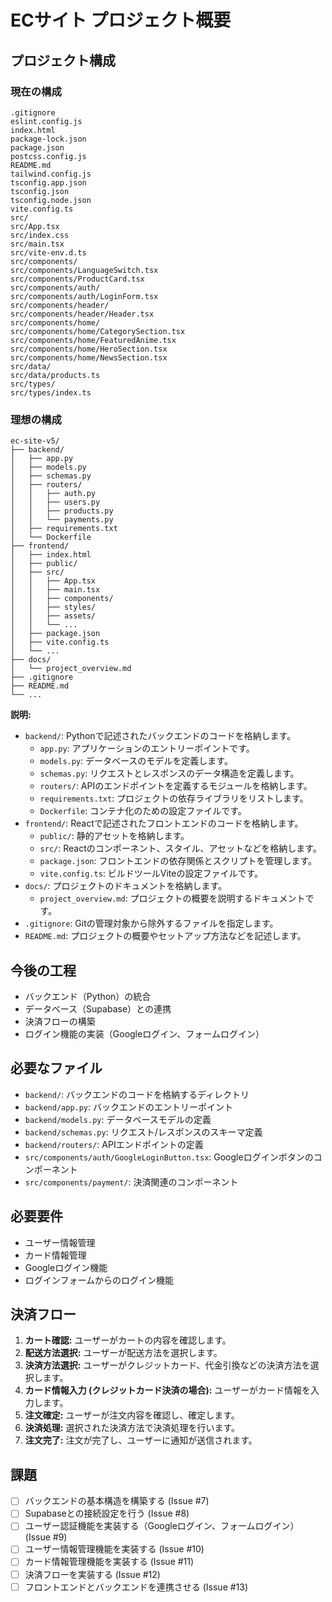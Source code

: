 # ECサイト プロジェクト概要

## プロジェクト構成

### 現在の構成

```
.gitignore
eslint.config.js
index.html
package-lock.json
package.json
postcss.config.js
README.md
tailwind.config.js
tsconfig.app.json
tsconfig.json
tsconfig.node.json
vite.config.ts
src/
src/App.tsx
src/index.css
src/main.tsx
src/vite-env.d.ts
src/components/
src/components/LanguageSwitch.tsx
src/components/ProductCard.tsx
src/components/auth/
src/components/auth/LoginForm.tsx
src/components/header/
src/components/header/Header.tsx
src/components/home/
src/components/home/CategorySection.tsx
src/components/home/FeaturedAnime.tsx
src/components/home/HeroSection.tsx
src/components/home/NewsSection.tsx
src/data/
src/data/products.ts
src/types/
src/types/index.ts
```

### 理想の構成

```
ec-site-v5/
├── backend/
│   ├── app.py
│   ├── models.py
│   ├── schemas.py
│   ├── routers/
│   │   ├── auth.py
│   │   ├── users.py
│   │   ├── products.py
│   │   └── payments.py
│   ├── requirements.txt
│   └── Dockerfile
├── frontend/
│   ├── index.html
│   ├── public/
│   ├── src/
│   │   ├── App.tsx
│   │   ├── main.tsx
│   │   ├── components/
│   │   ├── styles/
│   │   ├── assets/
│   │   └── ...
│   ├── package.json
│   ├── vite.config.ts
│   └── ...
├── docs/
│   └── project_overview.md
├── .gitignore
├── README.md
└── ...
```
**説明:**

- `backend/`: Pythonで記述されたバックエンドのコードを格納します。
    - `app.py`: アプリケーションのエントリーポイントです。
    - `models.py`: データベースのモデルを定義します。
    - `schemas.py`: リクエストとレスポンスのデータ構造を定義します。
    - `routers/`: APIのエンドポイントを定義するモジュールを格納します。
    - `requirements.txt`: プロジェクトの依存ライブラリをリストします。
    - `Dockerfile`: コンテナ化のための設定ファイルです。
- `frontend/`: Reactで記述されたフロントエンドのコードを格納します。
    - `public/`: 静的アセットを格納します。
    - `src/`: Reactのコンポーネント、スタイル、アセットなどを格納します。
    - `package.json`: フロントエンドの依存関係とスクリプトを管理します。
    - `vite.config.ts`: ビルドツールViteの設定ファイルです。
- `docs/`: プロジェクトのドキュメントを格納します。
    - `project_overview.md`: プロジェクトの概要を説明するドキュメントです。
- `.gitignore`: Gitの管理対象から除外するファイルを指定します。
- `README.md`: プロジェクトの概要やセットアップ方法などを記述します。

## 今後の工程

- バックエンド（Python）の統合
- データベース（Supabase）との連携
- 決済フローの構築
- ログイン機能の実装（Googleログイン、フォームログイン）

## 必要なファイル

- `backend/`: バックエンドのコードを格納するディレクトリ
- `backend/app.py`: バックエンドのエントリーポイント
- `backend/models.py`: データベースモデルの定義
- `backend/schemas.py`: リクエスト/レスポンスのスキーマ定義
- `backend/routers/`: APIエンドポイントの定義
- `src/components/auth/GoogleLoginButton.tsx`: Googleログインボタンのコンポーネント
- `src/components/payment/`: 決済関連のコンポーネント

## 必要要件

- ユーザー情報管理
- カード情報管理
- Googleログイン機能
- ログインフォームからのログイン機能

## 決済フロー

1. **カート確認:** ユーザーがカートの内容を確認します。
2. **配送方法選択:** ユーザーが配送方法を選択します。
3. **決済方法選択:** ユーザーがクレジットカード、代金引換などの決済方法を選択します。
4. **カード情報入力 (クレジットカード決済の場合):** ユーザーがカード情報を入力します。
5. **注文確定:** ユーザーが注文内容を確認し、確定します。
6. **決済処理:** 選択された決済方法で決済処理を行います。
7. **注文完了:** 注文が完了し、ユーザーに通知が送信されます。

## 課題

- [ ] バックエンドの基本構造を構築する (Issue #7)
- [ ] Supabaseとの接続設定を行う (Issue #8)
- [ ] ユーザー認証機能を実装する（Googleログイン、フォームログイン） (Issue #9)
- [ ] ユーザー情報管理機能を実装する (Issue #10)
- [ ] カード情報管理機能を実装する (Issue #11)
- [ ] 決済フローを実装する (Issue #12)
- [ ] フロントエンドとバックエンドを連携させる (Issue #13)
